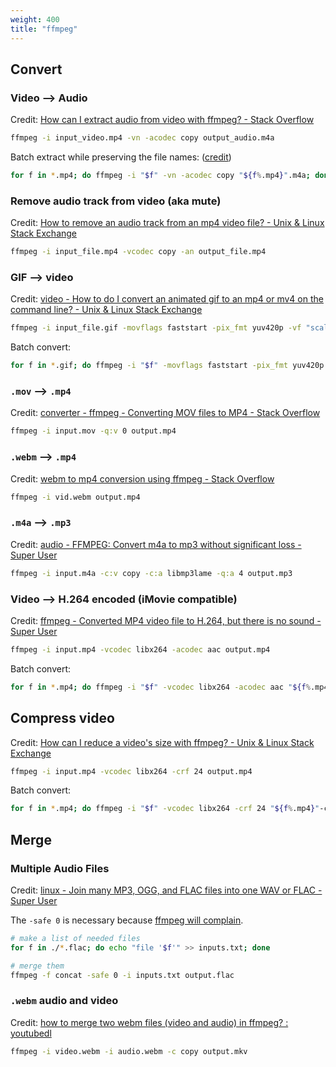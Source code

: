 ```yaml
---
weight: 400
title: "ffmpeg"
---
```


## Convert

### Video --> Audio

Credit: [How can I extract audio from video with ffmpeg? - Stack Overflow](https://stackoverflow.com/a/27413824)

```sh
ffmpeg -i input_video.mp4 -vn -acodec copy output_audio.m4a
```

Batch extract while preserving the file names: \([credit](https://stackoverflow.com/a/49092133)\)

```sh
for f in *.mp4; do ffmpeg -i "$f" -vn -acodec copy "${f%.mp4}".m4a; done
```

### Remove audio track from video \(aka mute\)

Credit: [How to remove an audio track from an mp4 video file? - Unix & Linux Stack Exchange](https://unix.stackexchange.com/a/33864)

```sh
ffmpeg -i input_file.mp4 -vcodec copy -an output_file.mp4
```

### GIF --> video

Credit: [video - How to do I convert an animated gif to an mp4 or mv4 on the command line? - Unix & Linux Stack Exchange](https://unix.stackexchange.com/a/294892) 

```sh
ffmpeg -i input_file.gif -movflags faststart -pix_fmt yuv420p -vf "scale=trunc(iw/2)*2:trunc(ih/2)*2" output_file.mp4
```

Batch convert:

```sh
for f in *.gif; do ffmpeg -i "$f" -movflags faststart -pix_fmt yuv420p -vf "scale=trunc(iw/2)*2:trunc(ih/2)*2" "${f%.gif}".mp4; done
```

### `.mov` --> `.mp4`

Credit: [converter - ffmpeg - Converting MOV files to MP4 - Stack Overflow](https://stackoverflow.com/a/12026739)

```sh
ffmpeg -i input.mov -q:v 0 output.mp4
```

### `.webm` --> `.mp4`

Credit: [webm to mp4 conversion using ffmpeg - Stack Overflow](https://stackoverflow.com/a/65996556)

```sh
ffmpeg -i vid.webm output.mp4
```

### `.m4a` --> `.mp3`

Credit: [audio - FFMPEG: Convert m4a to mp3 without significant loss - Super User](https://superuser.com/questions/704493/ffmpeg-convert-m4a-to-mp3-without-significant-loss)

```sh
ffmpeg -i input.m4a -c:v copy -c:a libmp3lame -q:a 4 output.mp3
```

### Video --> H.264 encoded \(iMovie compatible\)

Credit: [ffmpeg - Converted MP4 video file to H.264, but there is no sound - Super User](https://superuser.com/a/1325307)

```sh
ffmpeg -i input.mp4 -vcodec libx264 -acodec aac output.mp4
```

Batch convert:

```sh
for f in *.mp4; do ffmpeg -i "$f" -vcodec libx264 -acodec aac "${f%.mp4}"-encoded.mp4; done
```

## Compress video

Credit: [How can I reduce a video's size with ffmpeg? - Unix & Linux Stack Exchange](https://unix.stackexchange.com/a/38380)

```sh
ffmpeg -i input.mp4 -vcodec libx264 -crf 24 output.mp4
```

Batch convert: 

```sh
for f in *.mp4; do ffmpeg -i "$f" -vcodec libx264 -crf 24 "${f%.mp4}"-compressed.mp4; done
```

## Merge

### Multiple Audio Files

Credit: [linux - Join many MP3, OGG, and FLAC files into one WAV or FLAC - Super User](https://superuser.com/a/584122)

The `-safe 0` is necessary because [ffmpeg will complain](https://stackoverflow.com/a/38999363).

```sh
# make a list of needed files
for f in ./*.flac; do echo "file '$f'" >> inputs.txt; done

# merge them
ffmpeg -f concat -safe 0 -i inputs.txt output.flac
```

### `.webm` audio and video

Credit: [how to merge two webm files (video and audio) in ffmpeg? : youtubedl](https://old.reddit.com/r/youtubedl/comments/izq0yb/how_to_merge_two_webm_files_video_and_audio_in/)

```sh
ffmpeg -i video.webm -i audio.webm -c copy output.mkv
```
